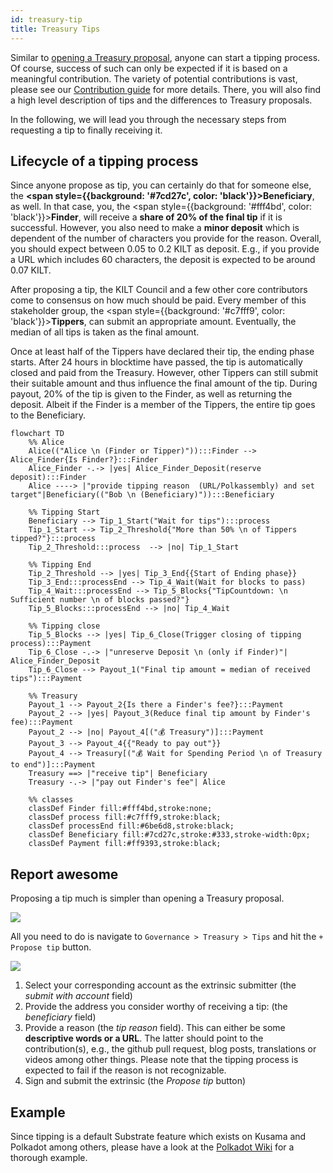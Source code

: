 ```yaml
---
id: treasury-tip
title: Treasury Tips
---
```


Similar to [opening a Treasury proposal](./03_treasury_proposal.md), anyone can start a tipping process.
Of course, success of such can only be expected if it is based on a meaningful contribution.
The variety of potential contributions is vast, please see our [Contribution guide](../develop/06_contribute.md) for more details.
There, you will also find a high level description of tips and the differences to Treasury proposals.

In the following, we will lead you through the necessary steps from requesting a tip to finally receiving it.

## Lifecycle of a tipping process

Since anyone propose as tip, you can certainly do that for someone else, the **<span style={{background: '#7cd27c', color: 'black'}}>Beneficiary</span>**, as well.
In that case, you, the <span style={{background: '#fff4bd', color: 'black'}}>**Finder**</span>, will receive a **share of 20% of the final tip** if it is successful.
However, you also need to make a **minor deposit** which is dependent of the number of characters you provide for the reason.
Overall, you should expect between 0.05 to 0.2 KILT as deposit.
E.g., if you provide a URL which includes 60 characters, the deposit is expected to be around 0.07 KILT.

After proposing a tip, the KILT Council and a few other core contributors come to consensus on how much should be paid.
Every member of this stakeholder group, the <span style={{background: '#c7fff9', color: 'black'}}>**Tippers**</span>, can submit an appropriate amount.
Eventually, the median of all tips is taken as the final amount.

Once at least half of the Tippers have declared their tip, the ending phase starts.
After 24 hours in blocktime have passed, the tip is automatically closed and paid from the Treasury.
However, other Tippers can still submit their suitable amount and thus influence the final amount of the tip.
During payout, 20% of the tip is given to the Finder, as well as returning the deposit.
Albeit if the Finder is a member of the Tippers, the entire tip goes to the Beneficiary.

<div className="kilt-mermaid">

```mermaid
flowchart TD
    %% Alice
    Alice(("Alice \n (Finder or Tipper)")):::Finder --> Alice_Finder{Is Finder?}:::Finder 
    Alice_Finder -.-> |yes| Alice_Finder_Deposit(reserve deposit):::Finder
    Alice ----> |"provide tipping reason  (URL/Polkassembly) and set target"|Beneficiary(("Bob \n (Beneficiary)")):::Beneficiary

    %% Tipping Start
    Beneficiary --> Tip_1_Start("Wait for tips"):::process
    Tip_1_Start --> Tip_2_Threshold{"More than 50% \n of Tippers tipped?"}:::process
    Tip_2_Threshold:::process  --> |no| Tip_1_Start

    %% Tipping End
    Tip_2_Threshold --> |yes| Tip_3_End{{Start of Ending phase}}
    Tip_3_End:::processEnd --> Tip_4_Wait(Wait for blocks to pass)
    Tip_4_Wait:::processEnd --> Tip_5_Blocks{"TipCountdown: \n Sufficient number \n of blocks passed?"}
    Tip_5_Blocks:::processEnd --> |no| Tip_4_Wait

    %% Tipping close
    Tip_5_Blocks --> |yes| Tip_6_Close(Trigger closing of tipping process):::Payment
    Tip_6_Close -.-> |"unreserve Deposit \n (only if Finder)"| Alice_Finder_Deposit
    Tip_6_Close --> Payout_1("Final tip amount = median of received tips"):::Payment

    %% Treasury
    Payout_1 --> Payout_2{Is there a Finder's fee?}:::Payment
    Payout_2 --> |yes| Payout_3(Reduce final tip amount by Finder's fee):::Payment
    Payout_2 --> |no| Payout_4[("💰 Treasury")]:::Payment
    Payout_3 --> Payout_4{{"Ready to pay out"}}
    Payout_4 --> Treasury[("💰 Wait for Spending Period \n of Treasury to end")]:::Payment
    Treasury ==> |"receive tip"| Beneficiary
    Treasury -.-> |"pay out Finder's fee"| Alice

    %% classes
    classDef Finder fill:#fff4bd,stroke:none;
    classDef process fill:#c7fff9,stroke:black;
    classDef processEnd fill:#6be6d8,stroke:black;
    classDef Beneficiary fill:#7cd27c,stroke:#333,stroke-width:0px;
    classDef Payment fill:#ff9393,stroke:black;
```

</div>

## Report awesome

Proposing a tip much is simpler than opening a Treasury proposal.

<!-- TODO: Replace with images from Spiritnet, once it is live -->

![](/img/chain/tipping-navigation.png)

All you need to do is navigate to `Governance > Treasury > Tips` and hit the `+ Propose tip` button.

![](/img/chain/tipping-extrinsic.png)

1. Select your corresponding account as the extrinsic submitter (the *submit with account* field)
2. Provide the address you consider worthy of receiving a tip: (the *beneficiary* field)
3. Provide a reason (the *tip reason* field). This can either be some **descriptive words or a URL**. The latter should point to the contribution(s), e.g., the github pull request, blog posts, translations or videos among other things. Please note that the tipping process is expected to fail if the reason is not recognizable.
4. Sign and submit the extrinsic (the *Propose tip* button)

## Example

Since tipping is a default Substrate feature which exists on Kusama and Polkadot among others, please have a look at the [Polkadot Wiki](https://wiki.polkadot.network/docs/learn-treasury#tipping) for a thorough example.
